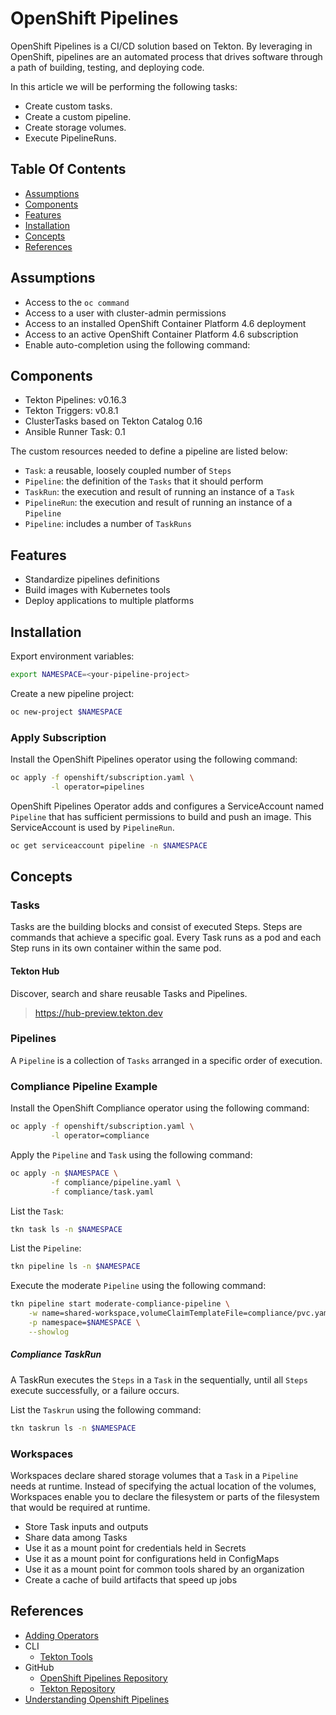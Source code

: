 # OpenShift Pipelines

OpenShift Pipelines is a CI/CD solution based on Tekton. By leveraging in 
OpenShift, pipelines are an automated process that drives software through 
a path of building, testing, and deploying code.

In this article we will be performing the following tasks:
- Create custom tasks.
- Create a custom pipeline.
- Create storage volumes.
- Execute PipelineRuns.

## Table Of Contents
- [Assumptions](#assumptions)
- [Components](#components)
- [Features](#features)  
- [Installation](#installation)
- [Concepts](#concepts)  
- [References](#references)

## Assumptions
- Access to the `oc command`
- Access to a user with cluster-admin permissions
- Access to an installed OpenShift Container Platform 4.6 deployment
- Access to an active OpenShift Container Platform 4.6 subscription
- Enable auto-completion using the following command:

## Components
- Tekton Pipelines: v0.16.3
- Tekton Triggers: v0.8.1
- ClusterTasks based on Tekton Catalog 0.16
- Ansible Runner Task: 0.1

The custom resources needed to define a pipeline are listed below:
- `Task`: a reusable, loosely coupled number of `Steps`
- `Pipeline`: the definition of the `Tasks` that it should perform
- `TaskRun`: the execution and result of running an instance of a `Task`
- `PipelineRun`: the execution and result of running an instance of a `Pipeline`
- `Pipeline`: includes a number of `TaskRuns`
  
## Features
- Standardize pipelines definitions
- Build images with Kubernetes tools
- Deploy applications to multiple platforms

## Installation
Export environment variables:
```bash
export NAMESPACE=<your-pipeline-project>
```

Create a new pipeline project:
```bash
oc new-project $NAMESPACE
```

### Apply Subscription
Install the OpenShift Pipelines operator using the following command: 
```bash
oc apply -f openshift/subscription.yaml \
         -l operator=pipelines
```

OpenShift Pipelines Operator adds and configures a ServiceAccount named 
`Pipeline` that has sufficient permissions to build and push an image. This 
ServiceAccount is used by `PipelineRun`.
```bash
oc get serviceaccount pipeline -n $NAMESPACE
```

## Concepts
### Tasks
Tasks are the building blocks and consist of executed Steps. Steps are commands 
that achieve a specific goal. Every Task runs as a pod and each Step runs in 
its own container within the same pod.

#### Tekton Hub
Discover, search and share reusable Tasks and Pipelines.
> https://hub-preview.tekton.dev

### Pipelines
A `Pipeline` is a collection of `Tasks` arranged in a specific order of execution.

### Compliance Pipeline Example
Install the OpenShift Compliance operator using the following command:
```bash
oc apply -f openshift/subscription.yaml \
         -l operator=compliance
```

Apply the `Pipeline` and `Task` using the following command:
```bash
oc apply -n $NAMESPACE \
         -f compliance/pipeline.yaml \
         -f compliance/task.yaml
```

List the `Task`:
```bash
tkn task ls -n $NAMESPACE
```

List the `Pipeline`:
```bash
tkn pipeline ls -n $NAMESPACE
```

Execute the moderate `Pipeline` using the following command:
```bash
tkn pipeline start moderate-compliance-pipeline \
    -w name=shared-workspace,volumeClaimTemplateFile=compliance/pvc.yaml \
    -p namespace=$NAMESPACE \
    --showlog
```

##### Compliance TaskRun
A TaskRun executes the `Steps` in a `Task` in the sequentially, until all 
`Steps` execute successfully, or a failure occurs.

List the `Taskrun` using the following command:
```bash
tkn taskrun ls -n $NAMESPACE
```

### Workspaces
Workspaces declare shared storage volumes that a `Task` in a `Pipeline` needs 
at runtime. Instead of specifying the actual location of the volumes, 
Workspaces enable you to declare the filesystem or parts of the filesystem that 
would be required at runtime. 

- Store Task inputs and outputs
- Share data among Tasks
- Use it as a mount point for credentials held in Secrets
- Use it as a mount point for configurations held in ConfigMaps
- Use it as a mount point for common tools shared by an organization
- Create a cache of build artifacts that speed up jobs

## References
- [Adding Operators](https://docs.openshift.com/container-platform/4.6/operators/admin/olm-adding-operators-to-cluster.html#olm-adding-operators-to-a-cluster)
- CLI
  - [Tekton Tools](https://github.com/tektoncd/cli/releases)
- GitHub
  - [OpenShift Pipelines Repository](https://github.com/openshift/pipelines-tutorial/)
  - [Tekton Repository](https://github.com/tektoncd/pipeline)
- [Understanding Openshift Pipelines](https://docs.openshift.com/container-platform/4.6/pipelines/understanding-openshift-pipelines.html?extIdCarryOver=true&sc_cid=701f2000001OH7iAAG)

